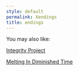 ```yaml
---
style: default
permalink: Xendings
title: endings
---
```

You may also like:

[Integrity Project](http://scp-wiki.net/integrity-project)

[Melting In Diminished Time](http://scp-wiki.net/melting-in-slow-motion)
